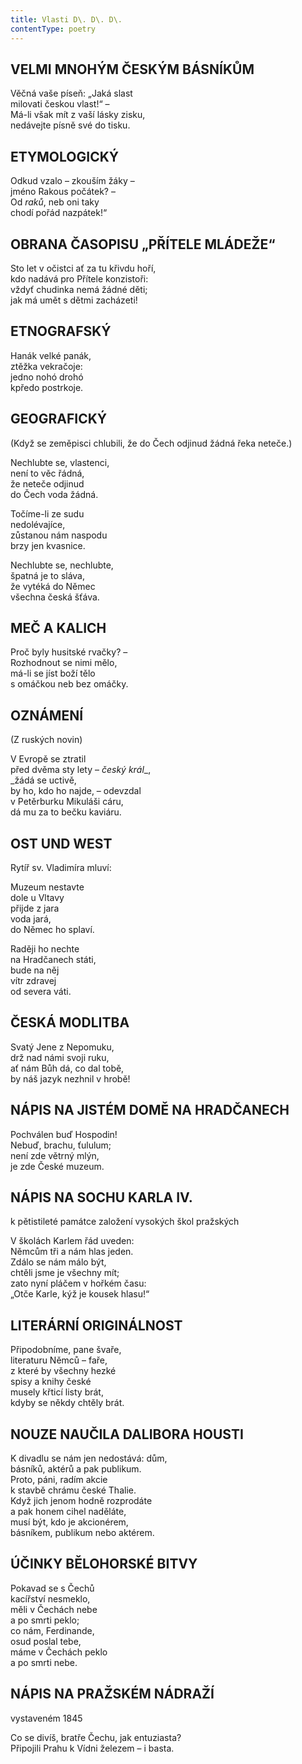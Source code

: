 ```yaml
---
title: Vlasti D\. D\. D\.
contentType: poetry
---
```


## VELMI MNOHÝM ČESKÝM BÁSNÍKŮM

Věčná vaše píseň: „Jaká slast  
milovati českou vlast!“ –  
Má-li však mít z vaší lásky zisku,  
nedávejte písně své do tisku.

## ETYMOLOGICKÝ

Odkud vzalo – zkouším žáky –  
jméno Rakous počátek? –  
Od _raků_, neb oni taky  
chodí pořád nazpátek!“

## OBRANA ČASOPISU „PŘÍTELE MLÁDEŽE“

Sto let v očistci ať za tu křivdu hoří,  
kdo nadává pro Přítele konzistoři:  
vždyť chudinka nemá žádné děti;  
jak má umět s dětmi zacházeti!

## ETNOGRAFSKÝ

Hanák velké panák,  
ztěžka vekračoje:  
jedno nohó drohó  
kpředo postrkoje.

## GEOGRAFICKÝ

(Když se zeměpisci chlubili, že do Čech odjinud žádná řeka neteče.)

Nechlubte se, vlastenci,  
není to věc řádná,  
že neteče odjinud  
do Čech voda žádná.

Točíme-li ze sudu  
nedolévajíce,  
zůstanou nám naspodu  
brzy jen kvasnice.

Nechlubte se, nechlubte,  
špatná je to sláva,  
že vytéká do Němec  
všechna česká šťáva.

## MEČ A KALICH

Proč byly husitské rvačky? –  
Rozhodnout se nimi mělo,  
má-li se jíst boží tělo  
s omáčkou neb bez omáčky.

## OZNÁMENÍ

(Z ruských novin)

V Evropě se ztratil  
před dvěma sty lety – _český král__,  
_žádá se uctivě,  
by ho, kdo ho najde, – odevzdal  
v Petěrburku Mikuláši cáru,  
dá mu za to bečku kaviáru.

## OST UND WEST

Rytíř sv. Vladimíra mluví:

Muzeum nestavte  
dole u Vltavy  
přijde z jara  
voda jará,  
do Němec ho splaví.

Raději ho nechte  
na Hradčanech státi,  
bude na něj  
vítr zdravej  
od severa váti.

## ČESKÁ MODLITBA

Svatý Jene z Nepomuku,  
drž nad námi svoji ruku,  
ať nám Bůh dá, co dal tobě,  
by náš jazyk nezhnil v hrobě!

## NÁPIS NA JISTÉM DOMĚ NA HRADČANECH

Pochválen buď Hospodin!  
Nebuď, brachu, ťululum;  
není zde větrný mlýn,  
je zde České muzeum.

## NÁPIS NA SOCHU KARLA IV.

k pětistileté památce založení vysokých škol pražských

V školách Karlem řád uveden:  
Němcům tři a nám hlas jeden.  
Zdálo se nám málo být,  
chtěli jsme je všechny mít;  
zato nyní pláčem v hořkém času:  
„Otče Karle, kýž je kousek hlasu!“

## LITERÁRNÍ ORIGINÁLNOST

Připodobníme, pane švaře,  
literaturu Němců – faře,  
z které by všechny hezké  
spisy a knihy české  
musely křticí listy brát,  
kdyby se někdy chtěly brát.

## NOUZE NAUČILA DALIBORA HOUSTI

K divadlu se nám jen nedostává: dům,  
básníků, aktérů a pak publikum.  
Proto, páni, radím akcie  
k stavbě chrámu české Thalie.  
Když jich jenom hodně rozprodáte  
a pak honem cihel naděláte,  
musí být, kdo je akcionérem,  
básníkem, publikum nebo aktérem.

## ÚČINKY BĚLOHORSKÉ BITVY

Pokavad se s Čechů  
kacířství nesmeklo,  
měli v Čechách nebe  
a po smrti peklo;  
co nám, Ferdinande,  
osud poslal tebe,  
máme v Čechách peklo  
a po smrti nebe.

## NÁPIS NA PRAŽSKÉM NÁDRAŽÍ

vystaveném 1845

Co se divíš, bratře Čechu, jak entuziasta?  
Připojili Prahu k Vídni železem – i basta.
